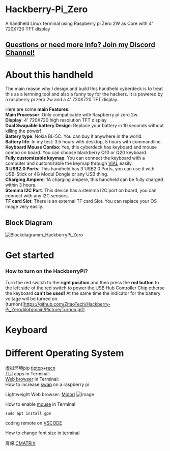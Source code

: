 # Hackberry-Pi_Zero
A handheld Linux terminal using Raspberry pi Zero 2W as Core with 4' 720X720 TFT display
## [Questions or need more info? Join my Discord Channel!](https://discord.gg/WzPthAmMbP)  
# <a name='About this handheld  '>About this handheld   </a>
The main reason why I design and build this handheld cyberdeck is to treat this as a lernning tool and also a funny toy for the hackers. It is powered by a raspberry pi zero 2w and a 4' 720X720 TFT display. 

Here are some **main Features:**  
**Main Processor**: Only compaticable with Raspberry pi zero 2w.  
**Display**: 4' 720X720 high resolution TFT display.  
**Dual Swapable battery Design**: Replace your battery in 10 seconds without killing the power!  
**Battery type**: Nokia BL-5C. You can buy it anywhere in the world.  
**Battery life**: In my test: 3.5 hours with desktop, 5 hours with commandline.  
**Keyboard Mouse Combo**: Yes, this cyberdeck has keyboard and mouse combo on board. You can choose blackberry Q10 or Q20 keyboard.  
**Fully customizable keymap**: You can connect the keyboard with a computer and customizable the keymap through [VIAL](https://get.vial.today/) easily.  
**3 USB2.0 Ports**: This handheld has 3 USB2.0 Ports, you can use it with USB-Stick or 4G Modul Dongle or any USB thing.  
**Charging Ampere**: 1A charging ampere, this handheld can be fully charged within 3 hours.  
**Stemma I2C Port**: This device has a stemma I2C port on board, you can connect with any I2C sensors.  
**TF card Slot**: There is an external TF card Slot. You can replace your OS image very easily.  

## Block Diagram
![Blockdiagramm_HackberryPi_Zero](https://github.com/user-attachments/assets/e46c354c-9363-41e2-b276-73ba5900a178)


# <a name='Get started  '>Get started   </a>
### How to turn on the HackberryPi?  
Turn the red switch to the **right position** and then press the **red button** to the left side of the red switch to power the USB Hub Controller Chip otherse the keyboard **can't be used!** At the same time the indicator for the battery voltage will be turned on.    
(turnon)[https://github.com/ZitaoTech/Hackberry-Pi_Zero/blob/main/Picture/Turnon.gif]
# <a name='Keyboard  '>Keyboard   </a>

# <a name='Different Operating System  '>Different Operating System   </a>

虚拟环境pip
[tiptop](https://github.com/nschloe/tiptop)+[recn](https://stackoverflow.com/questions/75602063/pip-install-r-requirements-txt-is-failing-this-environment-is-externally-mana)  
[TUI](https://terminaltrove.com/new/) apps in Terminal:  
[Web browser](https://itsfoss.com/terminal-web-browsers/) in Terminal:  
How to increase [swap](https://pimylifeup.com/raspberry-pi-swap-file/) on a raspberry pi  

Lightweight Web browser: [Midori](https://pimylifeup.com/raspberry-pi-midori/) 
![image](https://github.com/ZitaoTech/Hackberry-Pi_Zero/assets/145678024/f2de97d5-83dc-4a09-9b0d-42864c40fca8)


How to enable [mouse](https://www.youtube.com/watch?v=hycfIoGggjw&ab_channel=RickMakes) in Terminal
```shell
sudo apt install gpm
```
coding remote on [VSCODE](https://randomnerdtutorials.com/raspberry-pi-remote-ssh-vs-code/)

How to change font size in [terminal](https://askubuntu.com/questions/173220/how-do-i-change-the-font-or-the-font-size-in-the-tty-console)

屏保:[CMATRIX](https://www.raspberrypi-spy.co.uk/2013/01/matrix-pi-running-cmatrix-on-the-raspberry-pi/)
